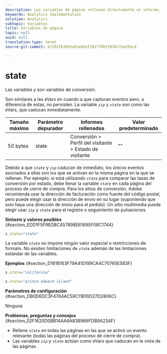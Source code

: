 ```yaml
---
description: Las variables de página rellenan directamente un informe, como pageName, Props de lista, Variables de lista, etc.
keywords: Analytics Implementation
solution: Analytics
subtopic: Variables
title: Variables de página
topic: null
uuid: null
translation-type: tm+mt
source-git-commit: 47291fb3d55ab3eb5ef181770bf2078c7ea55bc4

---
```



# state

Las variables y son variables de conversión.


<!-- 

state.xml

 -->

Son similares a las eVars en cuando a que capturan eventos pero, a diferencia de estas, no persisten. La variable *`zip`* y *`state`* son como las eVars, que caducan inmediatamente.

| Tamaño máximo | Parámetro depurador | Informes rellenados | Valor predeterminado |
|---|---|---|---|
| 50 bytes | state | Conversión &gt; Perfil del visitante &gt; Estado de visitante | "" |

Debido a que *`state`* y *`zip`* caducan de inmediato, los únicos eventos asociados a ellas son los que se activan en la misma página en la que se rellenan. Por ejemplo: si está utilizando *`state`* para comparar las tasas de conversión por estado, debe llenar la variable *`state`* en cada página del proceso de cierre de compra. Para los sitios de conversión, Adobe recomienda usar la dirección de facturación como fuente del código postal, pero puede elegir usar la dirección de envío en su lugar (suponiendo que solo haya una dirección de envío para el pedido). Un sitio multimedia puede elegir usar *`zip`* y *`state`* para el registro o seguimiento de pulsaciones.

**Sintaxis y valores posibles** {#section_EDD1F5F9EDBC457898E61695F08C1744}

```js
s.state="state"
```

La variable *`state`* no impone ningún valor especial o restricciones de formato. No existen limitaciones de *`state`* además de las limitaciones estándar de las variables.

**Ejemplos** {#section_D181B163F79A41D199CA4C70765E583F}

```js
s.state="california" 
```

```js
s.state="prince edward island"
```

**Parámetros de configuración** {#section_DB0D6DC3F4764AC59C11B10D27D2806C}

Ninguna

**Problemas, preguntas y consejos** {#section_02F1620D0BB14AA6A838966FDB9A234F}

* Rellene *`state`* en todas las páginas en las que se activó un evento relevante (todas las páginas del proceso de cierre de compra).
* Las variables *`zip`* y *`state`* actúan como eVars que caducan en la vista de las páginas.
